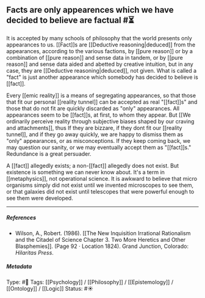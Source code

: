 
## Facts are only appearences which we have decided to believe are factual  #⏳

It is accepted by many schools of philosophy that the world presents only appearances to us. [[Fact]]s are [[Deductive reasoning|deduced]] from the appearances, according to the various factions, by [[pure reason]] or by a combination of [[pure reason]] and sense data in tandem, or by [[pure reason]] and sense data aided and abetted by creative intuition, but in any case, they are [[Deductive reasoning|deduced]], not given. What is called a "fact" is just another appearance which somebody has decided to believe is [[fact]].

Every [[emic reality]] is a means of segregating appearances, so that those that fit our personal [[reality tunnel]] can be accepted as real "[[fact]]s" and those that do not fit are quickly discarded as "only" appearances. All appearances seem to be [[fact]]s, at first, to whom they appear. But [[We ordinarily perceive reality through subjective biases shaped by our craving and attachments]], thus If they are bizzare, if they dont fit our [[reality tunnel]], and if they go away quickly, we are happy to dismiss them as "only" appearances, or as misconceptions. If they keep coming back, we may question our sanity, or we may eventually accept them as "[[fact]]s." Redundance is a great persuader. 

A [[fact]] allegedly exists; a non-[[fact]] allegedly does not exist. But existence is something we can never know about. It's a term in [[metaphysics]], not operational science. It is awkward to believe that micro organisms simply did not exist until we invented microscopes to see them, or that galaxies did not exist until telescopes that were powerful enough to see them were developed. 

___

##### References

- Wilson, A., Robert. (1986). [[The New Inquisition Irrational Rationalism and the Citadel of Science Chapter 3. Two More Heretics and Other Blasphemies]]. (Page 92 · Location 1824). Grand Junction, Colorado: _Hilaritas Press_.

##### Metadata

Type: #🔴 
Tags: [[Psychology]] / [[Philosophy]] / [[Epistemology]] / [[Ontology]] / [[Logic]] 
Status: #☀️ 